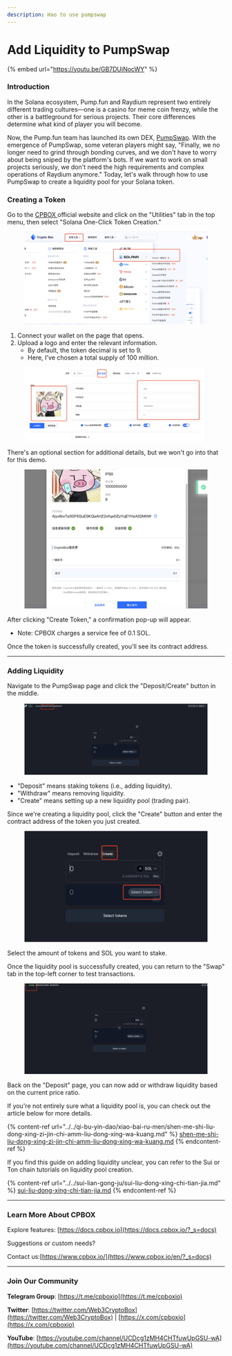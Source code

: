 ```yaml
---
description: Hao to use pumpswap
---
```


# Add Liquidity to PumpSwap

{% embed url="https://youtu.be/GB7DUiNocWY" %}

### **Introduction**

In the Solana ecosystem, Pump.fun and Raydium represent two entirely different trading cultures—one is a casino for meme coin frenzy, while the other is a battleground for serious projects. Their core differences determine what kind of player you will become.

Now, the Pump.fun team has launched its own DEX, [PumpSwap](https://swap.pump.fun/). With the emergence of PumpSwap, some veteran players might say, "Finally, we no longer need to grind through bonding curves, and we don't have to worry about being sniped by the platform's bots. If we want to work on small projects seriously, we don't need the high requirements and complex operations of Raydium anymore." Today, let's walk through how to use PumpSwap to create a liquidity pool for your Solana token.

### **Creating a Token**

Go to the [CPBOX ](https://www.cpbox.io/)official website and click on the "Utilities" tab in the top menu, then select "Solana One-Click Token Creation."

<figure><img src="../../../.gitbook/assets/pumpswap-cpbox-utilities-menu.png" alt=""><figcaption></figcaption></figure>

1. Connect your wallet on the page that opens.
2. Upload a logo and enter the relevant information.
   * By default, the token decimal is set to 9.
   * Here, I've chosen a total supply of 100 million.

<figure><img src="../../../.gitbook/assets/pumpswap-token-creation-form.png" alt=""><figcaption></figcaption></figure>

There's an optional section for additional details, but we won't go into that for this demo.

<figure><img src="../../../.gitbook/assets/pumpswap-token-creation-confirmation.png" alt=""><figcaption></figcaption></figure>

After clicking "Create Token," a confirmation pop-up will appear.

* Note: CPBOX charges a service fee of 0.1 SOL.

Once the token is successfully created, you'll see its contract address.

***

### **Adding Liquidity**

Navigate to the PumpSwap page and click the "Deposit/Create" button in the middle.

<figure><img src="../../../.gitbook/assets/pumpswap-deposit-create-interface.png" alt=""><figcaption></figcaption></figure>

* "Deposit" means staking tokens (i.e., adding liquidity).
* "Withdraw" means removing liquidity.
* "Create" means setting up a new liquidity pool (trading pair).

Since we're creating a liquidity pool, click the "Create" button and enter the contract address of the token you just created.

<figure><img src="../../../.gitbook/assets/pumpswap-create-pool-interface.png" alt=""><figcaption></figcaption></figure>

Select the amount of tokens and SOL you want to stake.

Once the liquidity pool is successfully created, you can return to the "Swap" tab in the top-left corner to test transactions.

<figure><img src="../../../.gitbook/assets/pumpswap-swap-trading-interface.png" alt=""><figcaption></figcaption></figure>

Back on the "Deposit" page, you can now add or withdraw liquidity based on the current price ratio.

If you're not entirely sure what a liquidity pool is, you can check out the article below for more details.

{% content-ref url="../../qi-bu-yin-dao/xiao-bai-ru-men/shen-me-shi-liu-dong-xing-zi-jin-chi-amm-liu-dong-xing-wa-kuang.md" %}
[shen-me-shi-liu-dong-xing-zi-jin-chi-amm-liu-dong-xing-wa-kuang.md](../../qi-bu-yin-dao/xiao-bai-ru-men/shen-me-shi-liu-dong-xing-zi-jin-chi-amm-liu-dong-xing-wa-kuang.md)
{% endcontent-ref %}

If you find this guide on adding liquidity unclear, you can refer to the Sui or Ton chain tutorials on liquidity pool creation.

{% content-ref url="../../sui-lian-gong-ju/sui-liu-dong-xing-chi-tian-jia.md" %}
[sui-liu-dong-xing-chi-tian-jia.md](../../sui-lian-gong-ju/sui-liu-dong-xing-chi-tian-jia.md)
{% endcontent-ref %}

***

### **Learn More About CPBOX** <a href="#learn-more-about-cpbox" id="learn-more-about-cpbox"></a>

Explore features: [https://docs.cpbox.io](https://docs.cpbox.io/?_s=docs)

Suggestions or custom needs?

Contact us:[https://www.cpbox.io/](https://www.cpbox.io/en/?_s=docs)

***

### **Join Our Community** <a href="#join-our-community" id="join-our-community"></a>

**Telegram Group**: [https://t.me/cpboxio](https://t.me/cpboxio)

**Twitter**: [https://twitter.com/Web3CryptoBox](https://twitter.com/Web3CryptoBox) | [https://x.com/cpboxio](https://x.com/cpboxio)

**YouTube**: [https://youtube.com/channel/UCDcg1zMH4CHTfuwUpGSU-wA](https://youtube.com/channel/UCDcg1zMH4CHTfuwUpGSU-wA)
